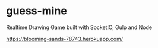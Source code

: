 # guess-mine
Realtime Drawing Game built with SocketIO, Gulp and Node

https://blooming-sands-78743.herokuapp.com/

